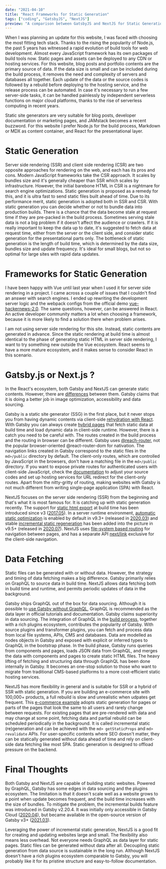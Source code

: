 ```yaml
---
date: "2021-04-10"
title: "React Frameworks for Static Generation"
tags: ["coding", "GatsbyJS", "NextJS"]
preview: "A comparison between GatsbyJS and NextJS for Static Generation"
---
```


When I was planning an update for this website, I was faced with choosing the most fitting tech stack. Thanks to the rising the popularity of Node.js, the past 5 years has witnessed a rapid evolution of build tools for web development. Almost every JavaScript framework has its own packages of build tools now. Static pages and assets can be deployed to any CDN or hosting services. For this website, blog posts and portfolio contents are the primary source of data. If the data size is small and can be included during the build process, it removes the need and complexity of servers and databases all together. Each update of the data or the source codes is followed by a rebuild before deploying to the hosting service, and the release process can be automated. In case it's necessary to run a few server-side tasks, it can be handled painlessly by independent serverless functions on major cloud platforms, thanks to the rise of serverless computing in recent years.

Static site generators are very suitable for blog posts, developer documentation or marketing pages, and JAMstack becomes a recent buzzword. For this website I prefer Node.js for the build process, Markdown or MDX as content container, and React for the presentational layer.

# Static Generation

Server side rendering (SSR) and client side rendering (CSR) are two opposite approaches for rendering on the web, and each has its pros and cons. Modern JavaScript frameworks take the CSR approach. It scales by bundles size and it's generally cheaper than SSR which scales by infrastructure. However, the initial barebone HTML in CSR is a nightmare for search engine optimizations. Static generation is proposed as a remedy for this, and it is ultra fast to send static files built ahead of time. Due to its performance merit, static generation is adopted both in SSR and CSR. With static generation you can decide whether or not to bundle data into production builds. There is a chance that the data become stale at request time if they are pre-packed in the build process. Sometimes serving stale data is not a big problem if it doesn't affect the audience or crawlers. If it is really important to keep the data up to date, it's suggested to fetch data at request time, either from the server or the client side, and consider static generation for the presentational parts only. The bottleneck of static generation is the length of build time, which is determined by the data size, bundles size and update frequency. It's ideal for small blogs, but not so optimal for large sites with rapid data updates.

# Frameworks for Static Generation

I have been happy with Vue until last year when I used it for server side rendering in a project. I came across a couple of issues that I couldn't find an answer with search engines. I ended up rewriting the development server logic and the webpack configs from the official demo [vue-hackernews-2.0](https://github.com/vuejs/vue-hackernews-2.0). The same questions, however, can be answered in React. An active developer community matters a lot when choosing a framework, because it is more likely to find a solution there when problem arises.

I am not using server side rendering for this site. Instead, static contents are generated in advance. Since the static rendering at build time is almost identical to the phase of generating static HTML in server side rendering, I want to try something new outside the Vue ecosystem. React seems to have a more mature ecosystem, and it makes sense to consider React in this scenario.

# Gatsby.js or Next.js ?

In the React's ecosystem, both Gatsby and NextJS can generate static contents. However, there are [differences](https://www.gatsbyjs.com/features/jamstack/gatsby-vs-nextjs) between them. Gatsby claims that it is doing a better job in image optimization, accessibility and data sourcing.

Gatsby is a static site generator (SSG) in the first place, but it never stops you from having dynamic contents via client-side [rehydration with React](https://www.gatsbyjs.com/docs/conceptual/react-hydration/). With Gatsby you can always create [hybrid pages](https://www.gatsbyjs.com/docs/conceptual/data-fetching/) that fetch static data at build time and load dynamic data in client-side runtime. However, there is a catch you need to be careful with. The routes created in the build process and the routing in browser can be different. Gatsby uses [@reach-router](https://www.gatsbyjs.com/docs/reach-router-and-gatsby/), not the popular browser-oriented @react-router-dom for nativation. The navigation links created in Gatsby correspond to the static files in the `md>/public` directory by default. The client-only routes, which are controlled by JavaScript in the browsers, don't have a matching file in the `md>/public` directory. If you want to expose private routes for authenticated users with client-side JavaScript, check the [documentation](https://www.gatsbyjs.com/docs/how-to/routing/client-only-routes-and-user-authentication/) to adjust your source codes and set up hosting services for URL redirect for the client-only routes. Apart from the nitty-gritty of routing, making websites with Gatsby is not much different from writing single-page application (SPA) with React.

NextJS focuses on the server side rendering (SSR) from the beginning and that's what it is most famous for. It is catching up with static generation recently. The support for [static html export](https://nextjs.org/docs/advanced-features/static-html-export) at build time has been introduced since v3 ([2017.05](https://vercel.com/blog/next3-preview)). In a server runtime environment, [automatic static optimization](https://nextjs.org/docs/advanced-features/automatic-static-optimization) is enabled by default in v9.3+ (released in [2020.03](https://github.com/vercel/next.js/releases/tag/v9.3.0)) and stable [incremental static regeneration](https://nextjs.org/blog/next-9-5) has been added into the picture in v9.5+ (released in [2020.07](https://github.com/vercel/next.js/releases/tag/v9.5.0)). NextJS uses [file-system based routing](https://nextjs.org/docs/routing/introduction) for navigation between pages, and has a separate API [next/link](https://nextjs.org/docs/api-reference/next/link) exclusive for the client-side navigation.  

# Data Fetching

Static files can be generated with or without data. However, the strategy and timing of data fetching makes a big difference. Gatsby primarily relies on GraphQL to source data in build time. NextJS allows data fetching both in build time and runtime, and permits periodic updates of data in the background.

Gatsby ships GraphQL out of the box for data sourcing. Although it is possible to [use Gatsby without GraphQL](https://www.gatsbyjs.com/docs/how-to/querying-data/using-gatsby-without-graphql/), GraphQL is recommended as the data layer in official tutorials and documentation. Gatsby claims superiority in data sourcing. The integration of GraphQL in the [build process](https://www.gatsbyjs.com/docs/conceptual/overview-of-the-gatsby-build-process/), together with a rich plugins ecosystem, contributes the popularity of Gatsby. With source plugins and transformer plugins, you can fetch and process data from local file systems, APIs, CMS and databases. Data are modelled as nodes objects in Gatsby and exposed with explicit or inferred types to GraphQL in the bootstrap phase. In the build phase, Gatsby runs queries from components and pages, loads JSON data from GraphQL, and merges the data with components and pages to create static HTML files. The heavy lifting of fetching and structuring data through GraphQL has been done internally in Gatsby. It becomes an one-stop solution to those who want to migrate from traditional CMS-based platforms to a more cost-efficient static hosting services.

NextJS has more flexibility in general and is suitable for SSR or a hybrid of SSR with static generation. If you are building an e-commerce site with 100,000+ products, a full rebuild is slow and unrealistic when udpates get frequent. This [e-commerce example](https://vercel.com/blog/nextjs-server-side-rendering-vs-static-generation) adopts static generation for pages or parts of the pages that look the same to all users and rarely change between requests. For existing pages that are pre-rendered with data and may change at some point, fetching data and partial rebuild can be scheduled periodically in the background. It is called incremental static (re)generation and can be achieved with the `md> getStaticProps` and `md> revalidate` APIs. For user-specific contents where SEO doesn't matter, they can be statically generated without data ahead of time and rely on client-side data fetching like most SPA. Static generation is designed to offload pressure on the backend.

# Final Thoughts 

Both Gatsby and NextJS are capable of building static websites. Powered by GraphQL, Gatsby has some edges in data sourcing and the plugins ecosystem. The limitation is that it doesn't scale well as a website grows to a point when update becomes frequent, and the build time increases with the size of bundles. To mitigate the problem, the incremental builds feature was introduced in Gatsby v2.20.4. It was initially only accessible in Gatsby Cloud ([2020.04](https://www.gatsbyjs.com/blog/2020-04-22-announcing-incremental-builds/)), but became available in the open-source version of Gatsby v3+ ([2021.03](https://www.gatsbyjs.com/blog/gatsby-v3/)).

Leveraging the power of incremental static generation, NextJS is a good fit for creating and updating websites large and small. The flexibility also means less overhead. Not everyone needs GraphQL as data layer for static pages. Static files can be generated without data after all. Decoupling static generation from data source is sustainable in the long run. Although NextJS doesn't have a rich plugins ecosystem comparable to Gatsby, you will probably like it for its pristine structure and easy-to-follow documentation.
